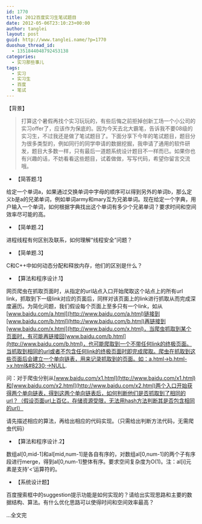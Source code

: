 ```yaml
---
id: 1770
title: 2012百度实习生笔试题目
date: 2012-05-06T23:10:23+00:00
author: tanglei
layout: post
guid: http://www.tanglei.name/?p=1770
duoshuo_thread_id:
  - 1351844048792453138
categories:
  - 实习那些事儿
tags:
  - 实习
  - 实习生
  - 百度
  - 笔试
---
```

【背景】

> 打算这个暑假再找个实习玩玩的，有些后悔之前拒掉创新工场一个小公司的实习offer了，应该作为保底的。因为今天去北大霸笔，告诉我不要08级的实习生，不过我还是做了笔试题目了。下面分享下今年的笔试题目，题目分为很多类型的，例如同行的同学申请的数据挖掘，我申请了通用的软件研发，题目大多数一样，只有最后一道题系统设计题目不一样而已。如果你也有兴趣的话，不妨看看这些题目，试着做做，写写代码，希望你留言交流哦。

  * 【简答题.1】

给定一个单词a，如果通过交换单词中字母的顺序可以得到另外的单词b，那么定义b是a的兄弟单词，例如单词army和mary互为兄弟单词。现在给定一个字典，用户输入一个单词，如何根据字典找出这个单词有多少个兄弟单词？要求时间和空间效率尽可能的高。

  * 【简单题.2】

进程线程有何区别及联系，如何理解“线程安全”问题？

  * 【简单题.3】

C和C++中如何动态分配和释放内存，他们的区别是什么？

  * 【算法和程序设计.1】

网页爬虫在抓取页面时，从指定的url站点入口开始爬取这个站点上的所有url link，抓取到下一级link对应的页面后，同样对该页面上的link进行抓取从而完成深度遍历。为简化问题，我们假设每个页面上至多只有一个link，如从[www.baidu.com/a.html](http://www.baidu.com/a.html)链接到[www.baidu.com/b.html](http://www.baidu.com/b.html)再链接到[www.baidu.com/x.html](http://www.baidu.com/x.html)，当爬虫抓取到某个页面时，有可能再链接回[www.baidu.com/b.html](http://www.baidu.com/b.html)，也可能爬取到一个不带任何link的终极页面。当抓取到相同的url或者不包含任何link的终极页面时即完成爬取。爬虫在抓取到这些页面后会建立一个单向链表，用来记录抓取到的页面。如：a.html->b.html->x.html&#8230;->NULL.
  
问：对于爬虫分别从[www.baidu.com/x1.html](http://www.baidu.com/x1.html)和[www.baidu.com/x2.html](http://www.baidu.com/x2.html)两个入口开始获得两个单向链表，得到这两个单向链表后，如何判断他们是否抓取到了相同的url？（假设页面url上百亿，存储资源受限，无法用hash方法判断其是否包含相同的url）
  
请先描述相应的算法，再给出相应的代码实现。（只需给出判断方法代码，无需爬虫代码）

  * 【算法和程序设计.2】

数组al[0,mid-1]和al[mid,num-1]是各自有序的，对数组al[0,num-1]的两个子有序段进行merge，得到al[0,num-1]整体有序。要求空间复杂度为O(1)。注：al[i]元素是支持'<&#8216;运算符的。

  * 【系统设计题】

百度搜索框中的suggestion提示功能是如何实现的？请给出实现思路和主要的数据结构、算法。有什么优化思路可以使得时间和空间效率最高？

&#8230;全文完

